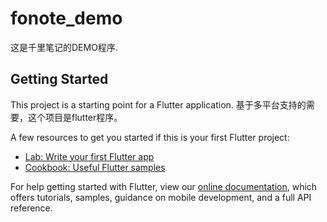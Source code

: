 # fonote_demo

这是千里笔记的DEMO程序.

## Getting Started

This project is a starting point for a Flutter application.
基于多平台支持的需要，这个项目是flutter程序。

A few resources to get you started if this is your first Flutter project:

- [Lab: Write your first Flutter app](https://flutter.dev/docs/get-started/codelab)
- [Cookbook: Useful Flutter samples](https://flutter.dev/docs/cookbook)

For help getting started with Flutter, view our
[online documentation](https://flutter.dev/docs), which offers tutorials,
samples, guidance on mobile development, and a full API reference.
